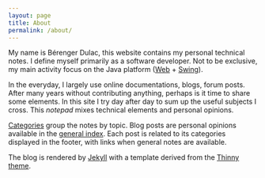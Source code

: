 ```yaml
---
layout: page
title: About
permalink: /about/
---
```

<div>
<p>
My name is Bérenger Dulac, this website contains my personal technical notes. I define myself primarily as a software developer. Not to be exclusive, my main activity focus on the Java platform (<a href="http://en.wikipedia.org/wiki/Web_development">Web</a> + <a href="http://en.wikipedia.org/wiki/Swing_%28Java%29">Swing</a>).
</p>
<p>
In the everyday, I largely use online documentations, blogs, forum posts. After many years without contributing anything, perhaps is it time to share some elements. In this site I try day after day to sum up the useful subjects I cross. This <em>notepad</em> mixes technical elements and personal opinions.
</p>
<p><a href="../categories/">Categories</a> group the notes by topic. Blog posts are personal opinions available in the <a href="{{ site.url }}">general index</a>. Each post is related to its categories displayed in the footer, with links when general notes are available.
</p>
<p>
The blog is rendered by <a href="http://jekyllrb.com/">Jekyll</a> with a template derived from the <a href="http://camporez.com">Thinny theme</a>.
</p>
</div>